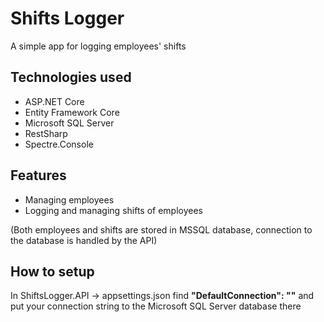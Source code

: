 # Shifts Logger
A simple app for logging employees' shifts

## Technologies used
- ASP.NET Core
- Entity Framework Core
- Microsoft SQL Server
- RestSharp
- Spectre.Console

## Features
- Managing employees
- Logging and managing shifts of employees

(Both employees and shifts are stored in MSSQL database, connection to the database is handled by the API)

## How to setup
In ShiftsLogger.API -> appsettings.json find **"DefaultConnection": ""** and put your connection string to the Microsoft SQL Server database there
